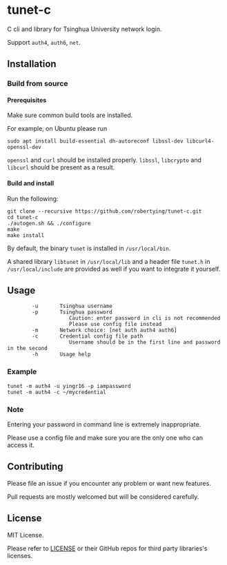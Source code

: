 # tunet-c

C cli and library for Tsinghua University network login.

Support `auth4`, `auth6`, `net`.

## Installation

### Build from source

#### Prerequisites

Make sure common build tools are installed.

For example, on Ubuntu please run

```shell
sudo apt install build-essential dh-autoreconf libssl-dev libcurl4-openssl-dev
```

`openssl` and `curl` should be installed properly. `libssl`, `libcrypto` and `libcurl` should be present as a result.

#### Build and install

Run the following:

```shell
git clone --recursive https://github.com/robertying/tunet-c.git
cd tunet-c
./autogen.sh && ./configure
make
make install
```

By default, the binary `tunet` is installed in `/usr/local/bin`.

A shared library `libtunet` in `/usr/local/lib` and a header file `tunet.h` in `/usr/local/include` are provided as well if you want to integrate it yourself.

## Usage

```
        -u       Tsinghua username
        -p       Tsinghua password
                    Caution: enter password in cli is not recommended
                    Please use config file instead
        -m       Network choice: [net auth auth4 auth6]
        -c       Credential config file path
                    Username should be in the first line and password in the second
        -h       Usage help
```

### Example

```shell
tunet -m auth4 -u yingr16 -p iampassword
tunet -m auth4 -c ~/mycredential
```

### Note

Entering your password in command line is extremely inappropriate.

Please use a config file and make sure you are the only one who can access it.

## Contributing

Please file an issue if you encounter any problem or want new features.

Pull requests are mostly welcomed but will be considered carefully.

## License

MIT License.

Please refer to [LICENSE](./LICENSE) or their GitHub repos for third party libraries's licenses.
